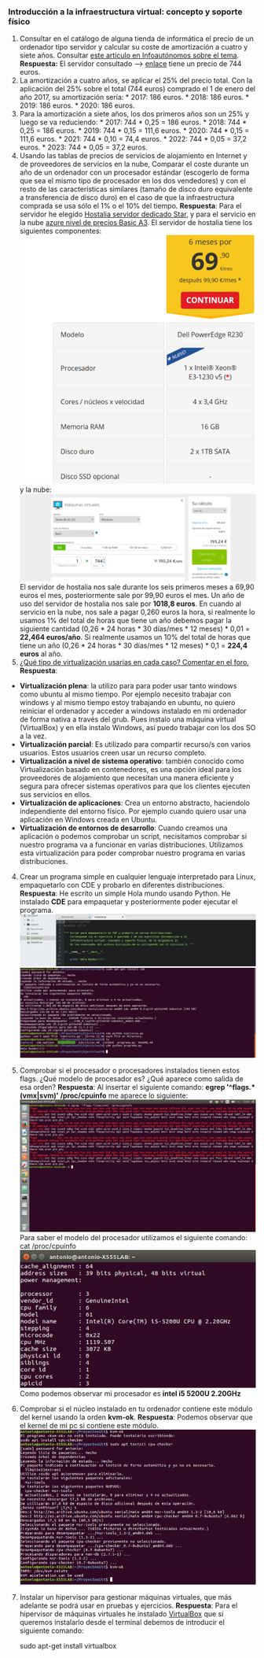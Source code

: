 
### Introducción a la infraestructura virtual: concepto y soporte físico ###

1. Consultar en el catálogo de alguna tienda de informática el precio de un ordenador tipo servidor y calcular su coste de amortización a cuatro y siete años. Consultar [este artículo en Infoautónomos sobre el tema](http://infoautonomos.eleconomista.es/consultas-a-la-comunidad/988/ ).
**Respuesta:** El servidor consultado --> [enlace](http://www.dynos.es/servidor-hp-proliant-ml30-gen9-e3-1220v5-3.0-ghz-4gb-ddr3-lff-1tb-dvd-rw-array-b140i--4514953942059__831067-425.html) tiene un precio de 744 euros.
  1. La amortización a cuatro años, se aplicar el 25% del precio total. Con la aplicación del 25% sobre el total (744 euros) comprado el 1 de enero del año 2017, su amortización sería:
    * 2017: 186 euros.
    * 2018: 186 euros.
    * 2019: 186 euros.
    * 2020: 186 euros.
  2. Para la amortización a siete años, los dos primeros años son un 25% y luego se va reduciendo:
    * 2017: 744 * 0,25 = 186 euros.
    * 2018: 744 * 0,25 = 186 euros.
    * 2019: 744 * 0,15 = 111,6 euros.
    * 2020: 744 * 0,15 = 111,6 euros.
    * 2021: 744 * 0,10 = 74,4 euros.
    * 2022: 744 * 0,05 = 37,2 euros.
    * 2023: 744 * 0,05 = 37,2 euros.
2. Usando las tablas de precios de servicios de alojamiento en Internet y de proveedores de servicios en la nube, Comparar el coste durante un año de un ordenador con un procesador estándar (escogerlo de forma que sea el mismo tipo de procesador en los dos vendedores) y con el resto de las características similares (tamaño de disco duro equivalente a transferencia de disco duro) en el caso de que la infraestructura comprada se usa sólo el 1% o el 10% del tiempo.
**Respuesta**: Para el servidor he elegido [Hostalia servidor dedicado Star](https://www.hostalia.com/dedicados/?utm_medium=cpc&utm_source=google&utm_content=busqueda&utm_campaign=google_servidoresdedicados_hosting_exacto&gclid=CjwKEAjws7OwBRCn2Ome5tPP8gESJAAfopWsTkhaReicx0JHaLjrgbbldKDaRJBKBp8tmU_b-rJ6GxoCOWTw_wcB), y para el servicio en la nube [azure nivel de precios Basic A3](https://azure.microsoft.com/es-es/pricing/calculator/?service=virtual-machines). El servidor de hostalia tiene los siguientes componentes:
![](capturas/hostalia.png) y la nube:
![](capturas/azure)
El servidor de hostalia nos sale durante los seis primeros meses a 69,90 euros el mes, posteriormente sale por 99,90 euros el mes. Un año de uso del servidor de hostalia nos sale por **1018,8 euros**.
En cuando al servicio en la nube, nos sale a pagar 0,260 euros la hora, si realmente lo usamos 1% del total de horas que tiene un año debemos pagar la siguiente cantidad (0,26 * 24 horas * 30 días/mes * 12 meses) * 0,01 = **22,464 euros/año**. Si realmente usamos un 10% del total de horas que tiene un año (0,26 * 24 horas * 30 días/mes * 12 meses) * 0,1 = **224,4 euros** al año.
3. [¿Qué tipo de virtualización usarías en cada caso? Comentar en el foro.](https://github.com/JJ/IV16-17/issues/1 )
**Respuesta**:
  * **Virtualización plena**: la utilizo para para poder usar tanto windows como ubuntu al mismo tiempo. Por ejemplo necesito trabajar con windows y al mismo tiempo estoy trabajando en ubuntu, no quiero reiniciar el ordenador y acceder a windows instalado en mi ordenador de forma nativa a través del grub. Pues instalo una máquina virtual (VirtualBox) y en ella instalo Windows, así puedo trabajar con los dos SO a la vez.
  * **Virtualización parcial**: Es utilizado para compartir recurso/s con varios usuarios. Estos usuarios creen usar un recurso completo.
  * **Virtualización a nivel de sistema operativo**: también conocido como Virtualización basado en contenedores, es una opción ideal para los proveedores de alojamiento que necesitan una manera eficiente y segura para ofrecer sistemas operativos para que los clientes ejecuten sus servicios en ellos.
  * **Virtualización de aplicaciones**: Crea un entorno abstracto, haciendolo independiente del entorno físico. Por ejemplo cuando quiero usar una aplicación en Windows creada en Ubuntu.
  * **Virtualización de entornos de desarrollo**: Cuando creamos una aplicación o podemos comprobar un script, necisitamos comprobar si nuestro programa va a funcionar en varias distribuciones. Utilizamos esta virtualización para poder comprobar nuestro programa en varias distribuciones.
4. Crear un programa simple en cualquier lenguaje interpretado para Linux, empaquetarlo con CDE y probarlo en diferentes distribuciones.
**Respuesta**: He escrito un simple Hola mundo usando Python. He instalado **CDE** para empaquetar y posteriormente poder ejecutar el programa.
![](capturas/ejerciciopy.png)
![](capturas/cde.png)
5. Comprobar si el procesador o procesadores instalados tienen estos flags. ¿Qué modelo de procesador es? ¿Qué aparece como salida de esa orden?
**Respuesta**: Al insertar el siguiente comando:
    **egrep '^flags.*(vmx|svm)' /proc/cpuinfo**
me aparece lo siguiente:
![](capturas/proc.png)
Para saber el modelo del procesador utilizamos el siguiente comando:
    cat /proc/cpuinfo
![](capturas/cpu.png)
Como podemos observar mi procesador es **intel i5 5200U 2.20GHz**
6. Comprobar si el núcleo instalado en tu ordenador contiene este módulo del kernel usando la orden **kvm-ok**.
**Respuesta**: Podemos observar que el kernel de mi pc si contiene este módulo.
![](/capturas/kvm.png)
7. Instalar un hipervisor para gestionar máquinas virtuales, que más adelante se podrá usar en pruebas y ejercicios.
**Respuesta**: Para el hipervisor de máquinas virtuales he instalado [VirtualBox](https://www.virtualbox.org/) que si queremos instalarlo desde el terminal debemos de introducir el siguiente comando:

    sudo apt-get install virtualbox
